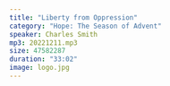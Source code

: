 ```yaml
---
title: "Liberty from Oppression"
category: "Hope: The Season of Advent"
speaker: Charles Smith
mp3: 20221211.mp3
size: 47582287
duration: "33:02"
image: logo.jpg
---
```

